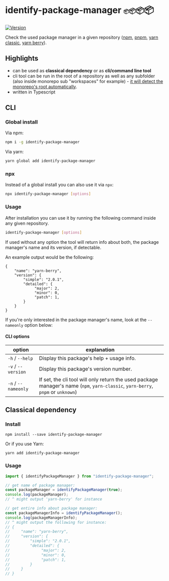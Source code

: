 # identify-package-manager <span style="font-size: 16px">📦</span><span style="font-size: 20px">📦</span><span style="font-size: 24px">📦</span><span style="font-size: 28px">📦</span>

[![Version](https://img.shields.io/npm/v/identify-package-manager)](https://www.npmjs.com/package/identify-package-manager)

Check the used package manager in a given repository ([npm](https://www.npmjs.com/), [pnpm](https://pnpm.io/), [yarn classic](https://classic.yarnpkg.com), [yarn berry](https://yarnpkg.com)).

## Highlights

- can be used as **classical dependency** or as **cli/command line tool**
- cli tool can be run in the root of a repository as well as any subfolder (also inside monorepo sub "workspaces" for example) - [it will detect the monorepo's root automatically](https://www.npmjs.com/package/identify-package-manager).
- written in Typescript

## CLI

### Global install

Via npm:

```bash
npm i -g identify-package-manager
```

Via yarn:

```bash
yarn global add identify-package-manager
```

### npx

Instead of a global install you can also use it via `npx`:

```bash
npx identify-package-manager [options]
```

### Usage

After installation you can use it by running the following command inside any given repository.

```bash
identify-package-manager [options]
```

If used without any option the tool will return info about both, the package manager's name and its version, if detectable.

An example output would be the following:

```
{
    "name": "yarn-berry",
    "version": {
        "simple": "2.0.1",
        "detailed": {
             "major": 2,
             "minor": 0,
             "patch": 1,
        }
    }
}
```

If you're only interested in the package manager's name, look at the `--nameonly` option below:

#### CLI options

| option              | explanation                                                                                                                      |
| ------------------- | -------------------------------------------------------------------------------------------------------------------------------- |
| `-h` / `--help`     | Display this package's help + usage info.                                                                                        |
| `-v` / `--version`  | Display this package's version number.                                                                                           |
| `-n` / `--nameonly` | If set, the cli tool will only return the used package manager's name (`npm`, `yarn-classic`, `yarn-berry`, `pnpm` or `unknown`) |

## Classical dependency

### Install

```
npm install --save identify-package-manager
```

Or if you use Yarn:

```
yarn add identify-package-manager
```

### Usage

```typescript
import { identifyPackageManager } from "identify-package-manager";

// get name of package manager:
const packageManager = identifyPackageManager(true);
console.log(packageManager);
// ^ might output 'yarn-berry' for instance

// get entire info about package manager:
const packageManagerInfo = identifyPackageManager();
console.log(packageManagerInfo);
// ^ might output the following for instance:
// {
//     "name": "yarn-berry",
//     "version": {
//         "simple": "2.0.1",
//         "detailed": {
//              "major": 2,
//              "minor": 0,
//              "patch": 1,
//         }
//     }
// }

```
